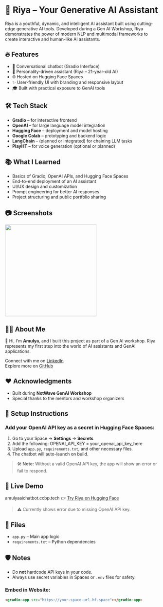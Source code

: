 # 🧠 Riya – Your Generative AI Assistant

Riya is a youthful, dynamic, and intelligent AI assistant built using cutting-edge generative AI tools. Developed during a Gen AI Workshop, Riya demonstrates the power of modern NLP and multimodal frameworks to create interactive and human-like AI assistants.

## 🔥 Features

- 💬 Conversational chatbot (Gradio Interface)
- 🤖 Personality-driven assistant (Riya – 21-year-old AI)
- 🌐 Hosted on Hugging Face Spaces
- ✨ User-friendly UI with branding and responsive layout
- 🎓 Built with practical exposure to GenAI tools

## 🛠️ Tech Stack

- **Gradio** – for interactive frontend
- **OpenAI** – for large language model integration
- **Hugging Face** – deployment and model hosting
- **Google Colab** – prototyping and backend logic
- **LangChain** – (planned or integrated) for chaining LLM tasks
- **PlayHT** – for voice generation (optional or planned)

## 📚 What I Learned

- Basics of Gradio, OpenAI APIs, and Hugging Face Spaces
- End-to-end deployment of an AI assistant
- UI/UX design and customization
- Prompt engineering for better AI responses
- Project structuring and public portfolio sharing

## 📷 Screenshots

<img src="https://herobot.app/wp-content/uploads/2022/11/AI-bot-1.jpg" width="300" />

## 🧑‍💻 About Me

👋 Hi, I'm **Amulya**, and I built this project as part of a Gen AI workshop. Riya represents my first step into the world of AI assistants and GenAI applications.

Connect with me on [LinkedIn](https://linkedin.com/in/amulyapriyaeamani)  
Explore more on [GitHub](https://github.com/Amulyapriyaeamani)

## ❤️ Acknowledgments

- Built during **NxtWave GenAI Workshop**
- Special thanks to the mentors and workshop organizers

## 🔧 Setup Instructions

### Add your OpenAI API key as a secret in Hugging Face Spaces:

1. Go to your Space → **Settings** → **Secrets**
2. Add the following:
OPENAI_API_KEY = your_openai_api_key_here
3. Upload `app.py`, `requirements.txt`, and other necessary files.
4. The chatbot will auto-launch on build.

> 🛠️ **Note:** Without a valid OpenAI API key, the app will show an error or fail to respond.
## 🚀 Live Demo
amulyaaichatbot.ccbp.tech
👉 [Try Riya on Hugging Face](https://amulyaeamani-mygenaichatbot.hf.space)
> ⚠️ Currently shows error due to missing OpenAI API key.

## 📁 Files

- `app.py` – Main app logic  
- `requirements.txt` – Python dependencies

## 🛡️ Notes

- Do **not** hardcode API keys in your code.
- Always use secret variables in Spaces or `.env` files for safety.

### Embed in Website:

```html
<gradio-app src="https://your-space-url.hf.space"></gradio-app>


  
